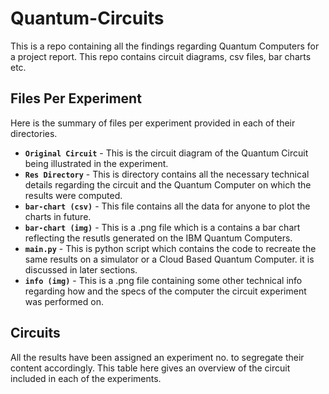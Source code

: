 # Quantum-Circuits

This is a repo containing all the findings regarding Quantum Computers for a project report. This repo contains circuit diagrams, csv files, bar charts etc.

## Files Per Experiment

Here is the summary of files per experiment provided in each of their directories.

-   **`Original Circuit`** - This is the circuit diagram of the Quantum Circuit being illustrated in the experiment.
-   **`Res Directory`** - This is directory contains all the necessary technical details regarding the circuit and the Quantum Computer on which the results were computed.
-   **`bar-chart (csv)`** - This file contains all the data for anyone to plot the charts in future.
-   **`bar-chart (img)`** - This is a .png file which is a contains a bar chart reflecting the resutls generated on the IBM Quantum Computers.
-   **`main.py`** - This is python script which contains the code to recreate the same results on a simulator or a Cloud Based Quantum Computer. it is discussed in later sections.
-   **`info (img)`** - This is a .png file containing some other technical info regarding how and the specs of the computer the circuit experiment was performed on.

## Circuits

All the results have been assigned an experiment no. to segregate their content accordingly. This table here gives an overview of the circuit included in each of the experiments.
